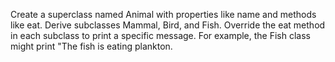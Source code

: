 Create a superclass named Animal with properties like name and methods like eat.
Derive subclasses Mammal, Bird, and Fish. Override the eat method in each subclass
to print a specific message. For example, the Fish class might print "The fish is
eating plankton.